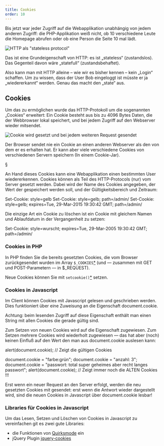 ```yaml
---
title: Cookies
order: 10
---
```

Bis jetzt war jeder Zugriff auf die Webapplikation unabhängig von jedem anderen
Zugriff: die PHP-Applikation weiß nicht, ob 10 verschiedene Leute die Homepage
abrufen oder ob eine Person die Seite 10 mal lädt.

![HTTP als "stateless protocol"](/images/stateless-http.svg)

Das ist eine Grundeigenschaft von HTTP: es ist „stateless“ (zustandslos).  Das
Gegenteil davon wäre „statefull“ (zustandsbehaftet).

Also kann man mit HTTP alleine – wie wir es bisher kennen – kein „Login“
schaffen. Um zu wissen, dass der User Bob eingeloggt ist müsste er ja
„wiedererkannt“ werden. Genau das macht den „state“ aus.

Cookies 
-------- 

Um das zu ermöglichen wurde das HTTP-Protokoll um die
sogenannten „Cookies“ erweitert: Ein Cookie besteht aus bis zu 4096 Bytes Daten,
die der Webbrowser lokal speichert, und bei jedem Zugriff auf den Webserver
wieder mitsendet. 

![Cookie wird gesetzt und bei jedem weiteren Request gesendet](/images/image363.png)

Der Browser sendet nie ein Cookie an einen anderen Webserver
als den von dem er es erhalten hat. Er kann aber viele verschiedene Cookies von
verschiedenen Servern speichern (In einem Cookie-Jar).


§

An Hand dieses Cookies kann eine Webapplikation einen bestimmten User
wiedererkennen. Cookies können als Teil des HTTP-Protocols (nur) vom Server
gesetzt werden. Dabei wird der Name des Cookies angegeben, der Wert der
gespeichert werden soll, und der Gültigkeitsbereich und Zeitraum:

<javascript>
Set-Cookie: style=gelb Set-Cookie: style=gelb; path=/admin/
Set-Cookie: style=gelb; expires=Tue, 29-Mar-2015 19:30:42 GMT; path=/admin/
</javascript>

Die einzige Art ein Cookie zu löschen ist ein Cookie mit gleichem Namen und
Ablaufdatum in der Vergangenheit zu setzen:


<javascript>
Set-Cookie: style=wurscht; expires=Tue, 29-Mar-2005 19:30:42 GMT; path=/admin/
</javascript>

### Cookies in PHP


In PHP finden Sie die bereits gesetzten Cookies, die vom Browser zurückgesendet
wurden im Array `$_COOKIES`[*](http://php.net/manual/en/reserved.variables.cookies.php) 
(und — zusammen mit GET und POST-Parametern — in $_REQUEST). 

Neue Cookies können Sie mit `setcookie()`[*](http://www.php.net/manual/en/function.setcookie.php) setzen. 


### Cookies in Javascript

Im Client können Cookies mit Javascript gelesen und geschrieben werden. Dies
funktioniert über eine Zuweisung an die Eigenschaft document.cookie.

Achtung: beim lesenden Zugriff auf diese Eigenschaft enthält man einen String
mit allen Cookies die gerade gültig sind. 

Zum Setzen von neuen Cookies wird auf die Eigenschaft zugewiesen. Zum Setzen
mehrere Cookies wird wiederholt zugewiesen — das hat aber (noch) keinen Einfluß
auf den Wert den man aus document.cookie auslesen kann:

<javascript>
alert(document.cookie);  // Zeigt die gültigen Cookies

document.cookie = "farbe:grün"; document.cookie = "anzahl: 3"; 
document.cookie = "passwort: total super geheimes aber recht langes passwort";
alert(document.cookie);  // Zeigt immer noch die ALTEN Cookies !!!
</javascript>

Erst wenn ein neuer Request an den Server erfolgt, werden die neu gesetzten
Cookies mit gesendet: erst wenn die Antwort wieder dargestellt wird, sind die
neuen Cookies in Javascript über document.cookie lesbar!

### Libraries für Cookies in Javascript

Um das Lesen, Setzen und Löschen von Cookies in Javascript zu vereinfachen git
es zwei gute Libraries:

* die Funktionen von [Quirksmode](http://www.quirksmode.org/js/cookies.html) ein
* jQuery Plugin [jquery-cookies](https://github.com/carhartl/jquery-cookie)

